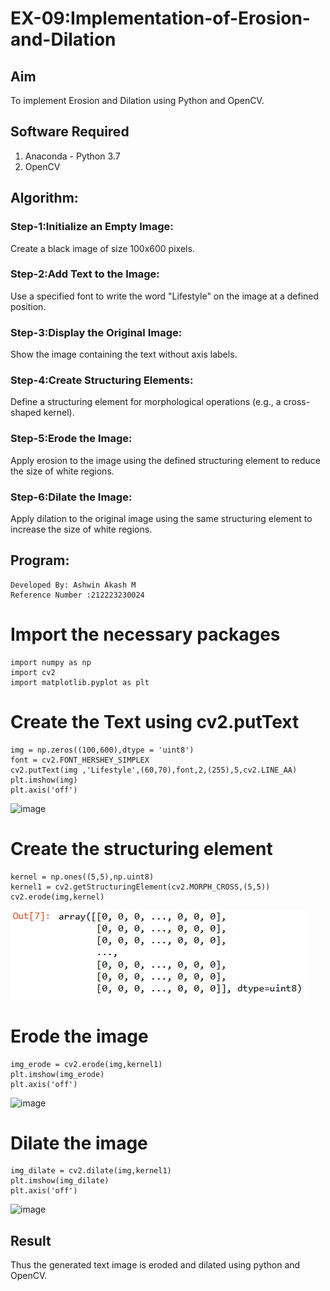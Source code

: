 # EX-09:Implementation-of-Erosion-and-Dilation
## Aim
To implement Erosion and Dilation using Python and OpenCV.
## Software Required
1. Anaconda - Python 3.7
2. OpenCV
## Algorithm:
### Step-1:Initialize an Empty Image:

Create a black image of size 100x600 pixels.
### Step-2:Add Text to the Image:

Use a specified font to write the word "Lifestyle" on the image at a defined position.
### Step-3:Display the Original Image:

Show the image containing the text without axis labels.
### Step-4:Create Structuring Elements:

Define a structuring element for morphological operations (e.g., a cross-shaped kernel).
### Step-5:Erode the Image:

Apply erosion to the image using the defined structuring element to reduce the size of white regions.
### Step-6:Dilate the Image:

Apply dilation to the original image using the same structuring element to increase the size of white regions.

 
## Program:
```
Developed By: Ashwin Akash M
Reference Number :212223230024
``` 
# Import the necessary packages
```
import numpy as np
import cv2
import matplotlib.pyplot as plt
```

# Create the Text using cv2.putText
```
img = np.zeros((100,600),dtype = 'uint8')
font = cv2.FONT_HERSHEY_SIMPLEX
cv2.putText(img ,'Lifestyle',(60,70),font,2,(255),5,cv2.LINE_AA)
plt.imshow(img)
plt.axis('off')
```
![image](https://github.com/user-attachments/assets/064fa4b0-dcf6-4f3a-aef1-5dfa0d972f43)

# Create the structuring element
```
kernel = np.ones((5,5),np.uint8)
kernel1 = cv2.getStructuringElement(cv2.MORPH_CROSS,(5,5))
cv2.erode(img,kernel)
```
![alt text](image-1.png)
# Erode the image
```
img_erode = cv2.erode(img,kernel1)
plt.imshow(img_erode)
plt.axis('off')
```
![image](https://github.com/user-attachments/assets/486ae98d-5fd4-4e54-a3ce-1bd1af19ce45)


# Dilate the image

```
img_dilate = cv2.dilate(img,kernel1)
plt.imshow(img_dilate)
plt.axis('off')
```
![image](https://github.com/user-attachments/assets/b9915a5c-ac30-43a2-8e26-7b6db58b6713)


## Result
Thus the generated text image is eroded and dilated using python and OpenCV.
